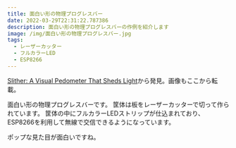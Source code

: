 ```yaml
---
title: 面白い形の物理プログレスバー
date: 2022-03-29T22:31:22.787386
description: 面白い形の物理プログレスバーの作例を紹介します
image: /img/面白い形の物理プログレスバー.jpg
tags:
  - レーザーカッター
  - フルカラーLED
  - ESP8266
---
```

[Slither: A Visual Pedometer That Sheds Light](https://www.instructables.com/Slither-a-Visual-Pedometer/)から発見。画像もここから転載。

面白い形の物理プログレスバーです。
筐体は板をレーザーカッターで切って作られています。
筐体の中にフルカラーLEDストリップが仕込まれており、ESP8266を利用して無線で交信できるようになっています。

ポップな見た目が面白いですね。
